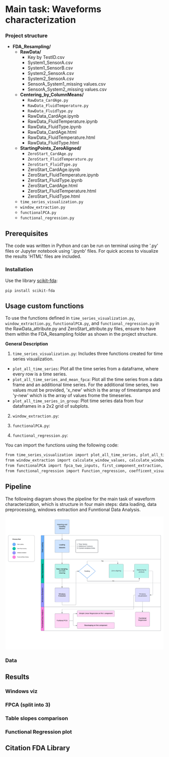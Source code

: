 # Main task: Waveforms characterization

### Project structure

* **FDA_Resampling/**
  * **RawData/**
    * Key by TestID.csv
    * System1_SensorA.csv
    * System1_SensorB.csv
    * System2_SensorA.csv
    * System2_SensorA.csv
    * SensorA_System1_missing values.csv
    * SensorA_System2_missing values.csv
  * **Centering_by_ColumnMeans/**
    * `RawData_CardAge.py`
    * `RawData_FluidTemperature.py`
    * `RawData_FluidType.py`
    * RawData_CardAge.ipynb
    * RawData_FluidTemperature.ipynb
    * RawData_FluidType.ipynb
    * RawData_CardAge.html
    * RawData_FluidTemperature.html
    * RawData_FluidType.html
  * **StartingPoints_ZeroAligned/**
    * `ZeroStart_CardAge.py`
    * `ZeroStart_FluidTemperature.py`
    * `ZeroStart_FluidType.py`
    * ZeroStart_CardAge.ipynb
    * ZeroStart_FluidTemperature.ipynb
    * ZeroStart_FluidType.ipynb
    * ZeroStart_CardAge.html
    * ZeroStart_FluidTemperature.html
    * ZeroStart_FluidType.html
  * `time_series_visualization.py`
  * `window_extraction.py`
  * `functionalPCA.py`
  * `functional_regression.py`

## Prerequisites

The code was written in Python and can be run on terminal using the '.py' files or Jupyter notebook using '.ipynb' files. For quick access to visualize the results 'HTML' files are included. 

### Installation

Use the  library [scikit-fda](https://fda.readthedocs.io/en/latest/):

  `pip install scikit-fda`

## Usage custom functions

To use the functions defined in `time_series_visualization.py`, `window_extraction.py`, `functionalPCA.py`, and `functional_regression.py` in the RawData_attribute.py and ZeroStart_attribute.py files, ensure to have them within the FDA_Resampling folder as shown in the project structure.

**General Description**

1. `time_series_visualization.py`: Includes three functions created for time series visualization.

  * `plot_all_time_series`: Plot all the time series from a dataframe, where every row is a time series.
  * `plot_all_time_series_and_mean_fpca`: Plot all the time series from a data frame and an additional time series. For the additional time series, two values must be provided, 'x_new' which is the array of timestamps and 'y-new' which is the array of values frome the timeseries.
  * `plot_all_time_series_in_group`: Plot time series data from four dataframes in a 2x2 grid of subplots.

2. `window_extraction.py`:

3. `functionalPCA.py`:

4. `functional_regression.py`:

You can import the functions using the following code:

```bash
from time_series_visualization import plot_all_time_series, plot_all_time_series_and_mean_fpca, plot_all_time_series_in_group
from window_extraction import calculate_window_values, calculate_window_data, Merge_data, align_to_zero, balance_index
from functionalPCA import fpca_two_inputs, first_component_extraction, bootstrap, create_pc_scores_plots, visualize_regression
from functional_regression import Function_regression, coefficent_visualization
```

## Pipeline

The following diagram shows the pipeline for the main task of waveform characterization, which is structure in four main steps: data loading, data preprocessing, windows extraction and Funntional Data Analysis.

![Pipeline](Images/Flowchart_FDA_Resampling.png)

### Data
## Results
### Windows viz
### FPCA (split into 3)
### Table slopes comparison
### Functional Regression plot
## Citation FDA Library
